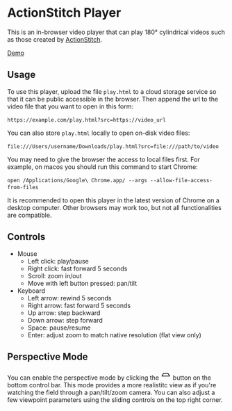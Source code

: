 # ActionStitch Player

This is an in-browser video player that can play 180&deg; cylindrical videos such as those created by [ActionStitch](https://actionstitch.com).

[Demo](https://actionstitch.com/play.html?src=https://download.actionstitch.com/full-demo.mp4)


## Usage

To use this player, upload the file `play.html` to a cloud storage service so that it can be public accessible in the browser.  Then append the url to the video file that you want to open in this form:

```
https://example.com/play.html?src=https://video_url
```

You can also store `play.html` locally to open on-disk video files:

```
file:///Users/username/Downloads/play.html?src=file:///path/to/video
```

You may need to give the browser the access to local files first.  For example, on macos you should run this command to start Chrome:

```
open /Applications/Google\ Chrome.app/ --args --allow-file-access-from-files
```

It is recommended to open this player in the latest version of Chrome on a desktop computer.  Other browsers may work too, but not all functionalities are compatible.

## Controls

- Mouse
  - Left click: play/pause
  - Right click: fast forward 5 seconds
  - Scroll: zoom in/out
  - Move with left button pressed: pan/tilt
- Keyboard
  - Left arrow: rewind 5 seconds
  - Right arrow: fast forward 5 seconds
  - Up arrow: step backward
  - Down arrow: step forward
  - Space: pause/resume
  - Enter: adjust zoom to match native resolution (flat view only)

## Perspective Mode

You can enable the perspective mode by clicking the ![perspective view](img/perspective-view-white.png) button on the bottom control bar.
This mode provides a more realistitc view as if you're watching the field through a pan/tilt/zoom camera.
You can also adjust a few viewpoint parameters using the sliding controls on the top right corner.
